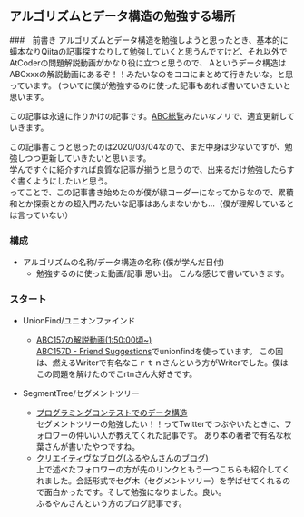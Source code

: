 ## アルゴリズムとデータ構造の勉強する場所

###　前書き
アルゴリズムとデータ構造を勉強しようと思ったとき、基本的に蟻本なりQiitaの記事探すなりして勉強していくと思うんですけど、それ以外でAtCoderの問題解説動画がかなり役に立つと思うので、 Aというデータ構造はABCxxxの解説動画にあるぞ！！みたいなのをココにまとめて行きたいな。と思っています。
(ついでに僕が勉強するのに使った記事もあれば書いていきたいと思います。

この記事は永遠に作りかけの記事です。[ABC総覧](https://iloveconviniboshi.hatenablog.com/entry/2019/11/24/012952)みたいなノリで、適宜更新していきます。

この記事書こうと思ったのは2020/03/04なので、まだ中身は少ないですが、勉強しつつ更新していきたいと思います。<br>
学んですぐに紹介すれば良質な記事が揃うと思うので、出来るだけ勉強したらすぐ書くようにしたいと思う。
<br>
ってことで、この記事書き始めたのが僕が緑コーダーになってからなので、累積和とか探索とかの超入門みたいな記事はあんまないかも…（僕が理解しているとは言っていない）

### 構成
- アルゴリズムの名称/データ構造の名称 (僕が学んだ日付) 
	- 勉強するのに使った動画/記事
	思い出。
こんな感じで書いていきます。

### スタート

- UnionFind/ユニオンファインド
	- [ABC157の解説動画(1:50:00頃~)](https://www.youtube.com/watch?v=TdR816rqc3s&feature=youtu.be)<br>
	[ABC157D - Friend Suggestions](https://atcoder.jp/contests/abc157/tasks/abc157_d)でunionfindを使っています。
	この回は、燃えるWriterで有名なこｒｔｎさんという方がWriterでした。僕はこの問題を解けたのでこrtnさん大好きです。

- SegmentTree/セグメントツリー
	- [プログラミングコンテストでのデータ構造](https://www.slideshare.net/iwiwi/ss-3578491)<br>
	セグメントツリーの勉強したい！！ってTwitterでつぶやいたときに、フォロワーの仲いい人が教えてくれた記事です。
	あり本の著者で有名な秋葉さんが書いたやつですね。
	- [クリエイティヴなブログ(ふるやんさんのブログ)](https://www.creativ.xyz/segment-tree-entrance-999/)<br>
	上で述べたフォロワーの方が先のリンクともう一つこちらも紹介してくれました。会話形式でセグ木（セグメントツリー）を学ばせてくれるので面白かったです。そして勉強になりました。良い。<br>
	ふるやんさんという方のブログ記事です。
	

